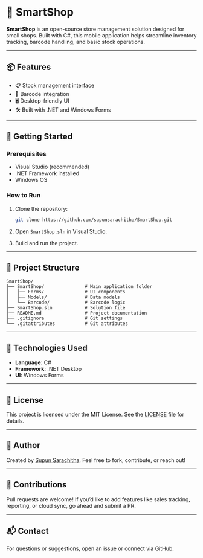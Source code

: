 # 🛒 SmartShop

**SmartShop** is an open-source store management solution designed for small shops. Built with C#, this mobile application helps streamline inventory tracking, barcode handling, and basic stock operations.

---

## 📦 Features

- 📋 Stock management interface
- 🧾 Barcode integration
- 🖥️ Desktop-friendly UI
- 🛠️ Built with .NET and Windows Forms

---

## 🚀 Getting Started

### Prerequisites

- Visual Studio (recommended)
- .NET Framework installed
- Windows OS

### How to Run

1. Clone the repository:
   ```bash
   git clone https://github.com/supunsarachitha/SmartShop.git
   ```

2. Open `SmartShop.sln` in Visual Studio.

3. Build and run the project.

---

## 📁 Project Structure

```
SmartShop/
├── SmartShop/               # Main application folder
│   ├── Forms/               # UI components
│   ├── Models/              # Data models
│   └── Barcode/             # Barcode logic
├── SmartShop.sln            # Solution file
├── README.md                # Project documentation
├── .gitignore               # Git settings
└── .gitattributes           # Git attributes
```

---

## 🧪 Technologies Used

- **Language**: C#
- **Framework**: .NET Desktop
- **UI**: Windows Forms

---

## 📄 License

This project is licensed under the MIT License. See the [LICENSE](LICENSE) file for details.

---

## 👤 Author

Created by [Supun Sarachitha](https://github.com/supunsarachitha). Feel free to fork, contribute, or reach out!

---

## 🙌 Contributions

Pull requests are welcome! If you’d like to add features like sales tracking, reporting, or cloud sync, go ahead and submit a PR.

---

## 📬 Contact

For questions or suggestions, open an issue or connect via GitHub.
